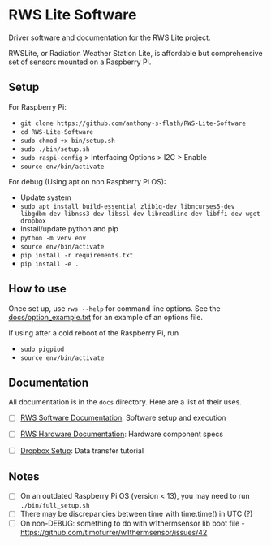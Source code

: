 # RWS Lite Software

Driver software and documentation for the RWS Lite project.

RWSLite, or Radiation Weather Station Lite, is affordable but comprehensive set of sensors mounted on a Raspberry Pi.

## Setup
For Raspberry Pi:
- `git clone https://github.com/anthony-s-flath/RWS-Lite-Software`
- `cd RWS-Lite-Software`
- `sudo chmod +x bin/setup.sh`
- `sudo ./bin/setup.sh`
- `sudo raspi-config` > Interfacing Options > I2C > Enable
- `source env/bin/activate`

For debug (Using apt on non Raspberry Pi OS):
- Update system
- `sudo apt install build-essential zlib1g-dev libncurses5-dev libgdbm-dev libnss3-dev libssl-dev libreadline-dev libffi-dev wget dropbox`
- Install/update python and pip
- `python -m venv env`
- `source env/bin/activate`
- `pip install -r requirements.txt`
- `pip install -e .`


## How to use
Once set up, use `rws --help` for command line options.
See the [docs/option_example.txt](doc) for an example of an options file.

If using after a cold reboot of the Raspberry Pi, run
- `sudo pigpiod`
- `source env/bin/activate`


## Documentation

All documentation is in the `docs` directory. Here are a list of their uses.

- [ ] [RWS Software Documentation](docs/RWS_Software_Documentation.md): Software setup and execution
- [ ] [RWS Hardware Documentation](docs/RWS_Hardware_Documentation.csv): Hardware component specs
- [ ] [Dropbox Setup](docs/Dropbox_Setup.md): Data transfer tutorial


## Notes

- [ ] On an outdated Raspberry Pi OS (version < 13), you may need to run `./bin/full_setup.sh`
- [ ] There may be discrepancies between time with time.time() in UTC (?)
- [ ] On non-DEBUG: something to do with w1thermsensor lib boot file -  https://github.com/timofurrer/w1thermsensor/issues/42